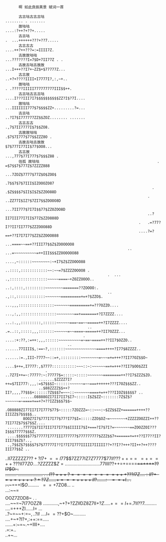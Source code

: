           啊 如此良辰美景 赋词一首
          
          古古咕古古古咕                                                                ........ . .......               
          故咕咕                                                                       ....:?++?+??+.....               
          古古咕                                                                   .  ...++++++???+??7.....             
          古古古古                                                                 ....++?++???=:=IIII7Z.               
          古故故咕咕                                                               ...???????I=7$D+7II77Z . .           
          古故古咕古故故                                                          ...I+++??I7+~ZZ$+$77777Z...           
          古古故                                                                 ..+?+????IIII+I7777I?,:,~+..          
          故咕咕                                                                . .?????IIIII777777777III$$++.          
          古古咕古古古咕                                                      ....I???III7I7$$$$$$$$$$ZZ?I$?7I....      
          故咕咕                                                             ...IIIIIII777$7$$$$ZZ+.........?=...      
          古古咕                                                             ..?I7$I777777ZZ$$ZOZ........ .......      
          古古古古                                                           .,7$7II7777I$7$$ZO8.                      
          古故故咕咕                                                           .$7$7I777$77$$ZZZ8O .                     
          古故古咕古故故                                                      $7$777I77II$77$OO8...                     
          古古故                                                         ...,777$77I777$7$$$Z88 .                      
          估孤 故咕咕                                                     . =$7$$7$777Z$7ZZZZ888                        
                                                                        ...7ZOZ$7777$77Z$O$ZOO$                        
                                                                         .7$$7$7$7III$IZOOOZO87                        
                                                                      . .$Z$$$$7$II$I$Z$ZZOO88D                        
                                                                    . ..ZZ77I$IZ?$7ZI7$$ZOOOO8D                        
                                                                    ...7II777$7I7I$$77$ZZOZOO8D                        
                                                                    ..?II7III77I7II$77Z$ZZO888D                        
                                                                .   .=?77?I??II?II777$ZZZOOO88D                        
                                                                ....?=?==+??I7I7I77$ZZ$ZZOOO888                        
                                                                ...====~~==+??III77$$Z$ZOOOOOO8                        
                                                           .. ...=~~~~~~~~~~=++III$$$ZZOOOOOO88                        
                                                           ....,~::::::~~~~~~~~:~+I7$Z$ZZOOOO88                        
                                                           ..::::,::::::::::::~~:~~=7$ZZZZOOOO8 .                      
                                                  .  ... .,:::::::::::::::::~~~~~====~+ZOZZOOOO..                      
                                                       ..:,::::,:::::::::~~~~~~~~=======??ZOOOO:.                      
                                                  .. .,::,:::::::::::::~~~~~~~=========+=+?$ZZO$.                      
                                                 ...,,,::::::::::::::::~~~~~~~=========+=??7OZZO....                   
                                               ...,:,,::::::::::::::::~~~~~~~~==+=======+?I7ZZZZ....                   
                                             ...:.,,:::::::::,::::::~~~~~~===~==~~=====++?I7ZZZZ....                   
                                         ..  .=..::,:::::,,,:::::::~~~~~~=~~====~=====++?II7OZZZ...                    
                                       . ....:+:??,:=++:,,,::::::~~~~~~~~~~=~==~====++??II7$OZZO..                     
                                ..   ......77IIII$,:==~?,:::::::~~~~~~~~~~~~~~====++++?I77$8ZZZZ..                     
                                ......:=.,III~7777~~::=+,:::::::::~~~~~~~~=~~~=+=+++??II77OZ$$O~                       
                               ....$++=,I7777:,$7777:::::::::::~~~::~:~~~~~~==+=+++??II7$OO$ZZI                        
                      .      ..7Z7I++=~:7777?:~:77777$=:::::~:::::~~~~~~~========++??I7$ZZZ$ZO.                        
                   .......$ZZZZ7I?++=$7II777:,,,:=$7$$$I~::::::~~~~~~=~~===++++++???I7OZ$$$ZZ..                        
                   ..$88ZZZZ$$++?II?,,,,77$$$+::::::7Z$$$7=~~~::~~~~~~~====+=++???IIOZ$$$$$7 ..                        
           ......O8888OZI7II7II7$I7~:::::I$Z$ZZ~:::::::7Z$Z$?~~~~~~=~====+==+?+??IZZ$$$7$$~                            
            .O88888ZI77II7I7I777$77$~:::::7ZOZZZ=~::~~~:~$ZZ$$ZZ+======++++??IIIZZ$7$$$$$..                            
            8OOZ7I7$777I7I77$77?I77$I=:::::ZZO$OZ~=~~~~~~~+ZZZZZOOZZI++??7II77Z$7$$7$$Z....                            
     .......?777I$7II7III7I7I77$$IIIII7$I+===?I7$7I?=~~~~~~~==ZOOZZOI???I$$$77777$$$Z.                                 
     ....$$$$$$77$77777I777III777777$777777777$ZZZ$$7+======+=++??I77??II?III7$$Z$?..,                                 
     .,7$$Z$7$$$$7$7$77777I??I?7I7I777IIIII7IIIII??+??I??+++?II++?++????III77$$Z ..                                    
  ..II7ZZZZZ$7??+?I7+~==I77$$$$7$ZZ77IZ7$Z7777$$$77II???++==~~=+==++???II77ZO.                                         
 ...?ZZZ$ZZ$$Z=............................7$7IIII??++=+====~~==++++??I7$O:  .                                         
  ......... ....................   .        . $I??+++?========+++???I7Z. ..                                            
                                                . :II?+~=+=++++?+?7Z .                                                 
                                                  .....+===++++II?..                                                   
                                                  .....:~~~==+I$.. .                                                   
                                                    . .~~~==+I$$O.. .....                                              
                                                      ..~~==+7$ZO8...   ..                                             
                                                      ...:~~=$$$$OOZ7ZOD8~  . .                                        
                                                      ....~~=~7I77OZ$Z8~..........                                     
                                                      ..$,~+?+?Z$ZII$DZ8Z7II+?$Z..                                     
                                                       ...+==I+$=.7II??7..........                                     
                                                       ....=+++ZI......I=      ...                                     
                                                      ..?~=~~+:=~$,..?II~                                              
                                                        . ...I=~=??+$$O~..........                                     
                                                           ....+~+?I?+,:++:==.....                                     
                                                           ......+:~=~.~+IIII+....                                     
                                                                   .=:+..                                              
                                                                  ..+~...                              
